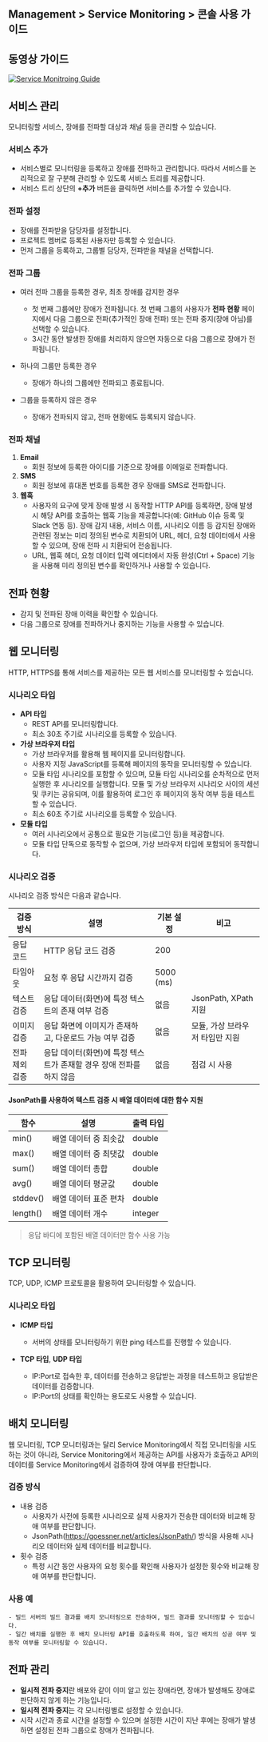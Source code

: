 ## Management > Service Monitoring > 콘솔 사용 가이드

## 동영상 가이드
[![Service Monitroing Guide](https://img.youtube.com/vi/cdJ1aXLjqcE/0.jpg)](https://youtu.be/cdJ1aXLjqcE)


## 서비스 관리

모니터링할 서비스, 장애를 전파할 대상과 채널 등을 관리할 수 있습니다.

### 서비스 추가
- 서비스별로 모니터링을 등록하고 장애를 전파하고 관리합니다. 따라서 서비스를 논리적으로 잘 구분해 관리할 수 있도록 서비스 트리를 제공합니다. 
- 서비스 트리 상단의 **+추가** 버튼을 클릭하면 서비스를 추가할 수 있습니다.

### 전파 설정
- 장애를 전파받을 담당자를 설정합니다. 
- 프로젝트 멤버로 등록된 사용자만 등록할 수 있습니다.
- 먼저 그룹을 등록하고, 그룹별 담당자, 전파받을 채널을 선택합니다.

### 전파 그룹
- 여러 전파 그룹을 등록한 경우, 최초 장애를 감지한 경우
  - 첫 번째 그룹에만 장애가 전파됩니다. 첫 번째 그룹의 사용자가 **전파 현황** 페이지에서 다음 그룹으로 전파(추가적인 장애 전파) 또는 전파 중지(장애 아님)를 선택할 수 있습니다.
  - 3시간 동안 발생한 장애를 처리하지 않으면 자동으로 다음 그룹으로 장애가 전파됩니다.

- 하나의 그룹만 등록한 경우
  - 장애가 하나의 그룹에만 전파되고 종료됩니다.

- 그룹을 등록하지 않은 경우
  - 장애가 전파되지 않고, 전파 현황에도 등록되지 않습니다.


### 전파 채널
1. **Email**
   - 회원 정보에 등록한 아이디를 기준으로 장애를 이메일로 전파합니다.
2. **SMS**
   - 회원 정보에 휴대폰 번호를 등록한 경우 장애를 SMS로 전파합니다.
3. **웹훅** 
   - 사용자의 요구에 맞게 장애 발생 시 동작할 HTTP API를 등록하면, 장애 발생 시 해당 API를 호출하는 웹훅 기능을 제공합니다(예: GitHub 이슈 등록 및 Slack 연동 등). 장애 감지 내용, 서비스 이름, 시나리오 이름 등 감지된 장애와 관련된 정보는 미리 정의된 변수로 치환되어 URL, 헤더, 요청 데이터에서 사용할 수 있으며, 장애 전파 시 치환되어 전송됩니다.
   - URL, 웹훅 헤더, 요청 데이터 입력 에디터에서 자동 완성(Ctrl + Space) 기능을 사용해 미리 정의된 변수를 확인하거나 사용할 수 있습니다.


## 전파 현황
- 감지 및 전파된 장애 이력을 확인할 수 있습니다.
- 다음 그룹으로 장애를 전파하거나 중지하는 기능을 사용할 수 있습니다.

## 웹 모니터링
HTTP, HTTPS를 통해 서비스를 제공하는 모든 웹 서비스를 모니터링할 수 있습니다.

### 시나리오 타입
- **API 타입** 
    - REST API를 모니터링합니다.
    - 최소 30초 주기로 시나리오를 등록할 수 있습니다.
- **가상 브라우저 타입** 
    - 가상 브라우저를 활용해 웹 페이지를 모니터링합니다. 
    - 사용자 지정 JavaScript를 등록해 페이지의 동작을 모니터링할 수 있습니다.
    - 모듈 타입 시나리오를 포함할 수 있으며, 모듈 타입 시나리오를 순차적으로 먼저 실행한 후 시나리오를 실행합니다. 모듈 및 가상 브라우저 시나리오 사이의 세션 및 쿠키는 공유되며, 이를 활용하여 로그인 후 페이지의 동작 여부 등을 테스트할 수 있습니다.
    - 최소 60초 주기로 시나리오를 등록할 수 있습니다.
- **모듈 타입** 
    - 여러 시나리오에서 공통으로 필요한 기능(로그인 등)을 제공합니다. 
    - 모듈 타입 단독으로 동작할 수 없으며, 가상 브라우저 타입에 포함되어 동작합니다.

### 시나리오 검증

시나리오 검증 방식은 다음과 같습니다.

| 검증 방식 | 설명 | 기본 설정 | 비고 |
| -- | -- | -- | -- |
| 응답 코드 | HTTP 응답 코드 검증 | 200 | |
| 타임아웃 | 요청 후 응답 시간까지 검증 | 5000 (ms) ||
| 텍스트 검증 | 응답 데이터(화면)에 특정 텍스트의 존재 여부 검증 | 없음 | JsonPath, XPath 지원 |
| 이미지 검증 | 응답 화면에 이미지가 존재하고, 다운로드 가능 여부 검증 | 없음 | 모듈, 가상 브라우저 타입만 지원 |
| 전파 제외 검증 | 응답 데이터(화면)에 특정 텍스트가 존재할 경우 장애 전파를 하지 않음 | 없음 | 점검 시 사용 |

#### JsonPath를 사용하여 텍스트 검증 시 배열 데이터에 대한 함수 지원
| 함수 | 설명 | 출력 타입 |
| -- | -- | -- |
| min() | 배열 데이터 중 최솟값 | double | 
| max() | 배열 데이터 중 최댓값 | double | 
| sum() | 배열 데이터 총합 | double | 
| avg() | 배열 데이터 평균값 | double | 
| stddev() | 배열 데이터 표준 편차 | double | 
| length() | 배열 데이터 개수 | integer | 
> 응답 바디에 포함된 배열 데이터만 함수 사용 가능


## TCP 모니터링

TCP, UDP, ICMP 프로토콜을 활용하여 모니터링할 수 있습니다.

### 시나리오 타입
- **ICMP 타입**
  - 서버의 상태를 모니터링하기 위한 ping 테스트를 진행할 수 있습니다.

- **TCP 타입**, **UDP 타입**
  - IP:Port로 접속한 후, 데이터를 전송하고 응답받는 과정을 테스트하고 응답받은 데이터를 검증합니다.
  - IP:Port의 상태를 확인하는 용도로도 사용할 수 있습니다.

## 배치 모니터링

웹 모니터링, TCP 모니터링과는 달리 Service Monitoring에서 직접 모니터링을 시도하는 것이 아니라, Service Monitoring에서 제공하는 API를 사용자가 호출하고 API의 데이터를 Service Monitoring에서 검증하여 장애 여부를 판단합니다.

### 검증 방식
- 내용 검증
  - 사용자가 사전에 등록한 시나리오로 실제 사용자가 전송한 데이터와 비교해 장애 여부를 판단합니다.
  - JsonPath(https://goessner.net/articles/JsonPath/) 방식을 사용해 시나리오 데이터와 실제 데이터를 비교합니다.
- 횟수 검증
  - 특정 시간 동안 사용자의 요청 횟수를 확인해 사용자가 설정한 횟수와 비교해 장애 여부를 판단합니다.


### 사용 예
    - 빌드 서버의 빌드 결과를 배치 모니터링으로 전송하여, 빌드 결과를 모니터링할 수 있습니다.
    - 일간 배치를 실행한 후 배치 모니터링 API를 호출하도록 하여, 일간 배치의 성공 여부 및 동작 여부를 모니터링할 수 있습니다.


## 전파 관리
- **일시적 전파 중지**란 배포와 같이 이미 알고 있는 장애라면, 장애가 발생해도 장애로 판단하지 않게 하는 기능입니다.
- **일시적 전파 중지**는 각 모니터링별로 설정할 수 있습니다.
- 시작 시간과 종료 시간을 설정할 수 있으며 설정한 시간이 지난 후에는 장애가 발생하면 설정된 전파 그룹으로 장애가 전파됩니다.
